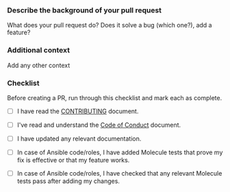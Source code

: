 ### Describe the background of your pull request

What does your pull request do? Does it solve a bug (which one?), add a feature?

### Additional context

Add any other context

### Checklist

Before creating a PR, run through this checklist and mark each as complete.

- [ ] I have read the [CONTRIBUTING](https://github.com/anysure/packages/blob/master/CONTRIBUTING.md) document.
- [ ] I've read and understand the [Code of Conduct](https://github.com/anysure/packages/blob/master/CODE_OF_CONDUCT.md) document.

- [ ] I have updated any relevant documentation.
- [ ] In case of Ansible code/roles, I have added Molecule tests that prove my fix is effective or that my feature works.
- [ ] In case of Ansible code/roles, I have checked that any relevant Molecule tests pass after adding my changes.

